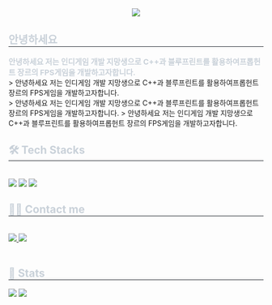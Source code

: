 <div align= "center">
    <img src="https://capsule-render.vercel.app/api?type=waving&color=0062ff&height=240&text=PropHunt&animation=fadeIn&fontColor=ffffff&fontSize=90" />
    </div>
    <div style="text-align: left;"> 
    <h2 style="border-bottom: 1px solid #21262d; color: #c9d1d9;"> 안녕하세요 </h2>  
    <div style="font-weight: 700; font-size: 15px; text-align: left; color: #c9d1d9;"
        > 안녕하세요 저는 인디게임 개발 지망생으로 C++과 블루프린트를 활용하여</li>프롭헌트 장르의 FPS게임을 개발하고자합니다. </div> 
        > 안녕하세요 저는 인디게임 개발 지망생으로 C++과 블루프린트를 활용하여</li>프롭헌트 장르의 FPS게임을 개발하고자합니다. </div> 
        > 안녕하세요 저는 인디게임 개발 지망생으로 C++과 블루프린트를 활용하여</li>프롭헌트 장르의 FPS게임을 개발하고자합니다. </div> 
        > 안녕하세요 저는 인디게임 개발 지망생으로 C++과 블루프린트를 활용하여</li>프롭헌트 장르의 FPS게임을 개발하고자합니다. </div> 
    </div>
    <div style="text-align: left;">
    <h2 style="border-bottom: 1px solid #21262d; color: #c9d1d9;"> 🛠️ Tech Stacks </h2> <br> 
    <div style="margin: ; text-align: left;" "text-align: left;"> <img src="https://img.shields.io/badge/C++-00599C?style=for-the-badge&logo=C%2B%2B&logoColor=white">
          <img src="https://img.shields.io/badge/Git-F05032?style=for-the-badge&logo=Git&logoColor=white">
          <img src="https://img.shields.io/badge/Notion-000000?style=for-the-badge&logo=Notion&logoColor=white">
          </div>
    </div>
    <div style="text-align: left;">
    <h2 style="border-bottom: 1px solid #21262d; color: #c9d1d9;"> 🧑‍💻 Contact me </h2> <br> 
    <div style="text-align: left;"> <a href=https://www.notion.so/dd723e51d6524dbdb99bd68162c79a2a> <img src="https://img.shields.io/badge/Notion-000000?style=for-the-badge&logo=Notion&logoColor=white&link=https://www.notion.so/dd723e51d6524dbdb99bd68162c79a2a"> </a>
         <a href=mailto:wm489487@gmail.com> <img src="https://img.shields.io/badge/Gmail-EA4335?style=for-the-badge&logo=Gmail&logoColor=white&link=mailto:wm489487@gmail.com"> </a>
          </div>  <br> 
    <div style="text-align: left;">  </div> 
    </div>
    <div style="text-align: left;"> 
    <h2 style="border-bottom: 1px solid #21262d; color: #c9d1d9;"> 🏅 Stats </h2> <div style="text-align: left;"> <img src="https://github-readme-stats.vercel.app/api?username=Hyeok10&bg_color=180,000000,&title_color=000000&text_color=000000"
         /> <img src="https://github-readme-stats.vercel.app/api/top-langs/?username=Hyeok10&layout=compact&bg_color=180,000000,&title_color=000000&text_color=000000"
           /> </div> 
    </div>
    
